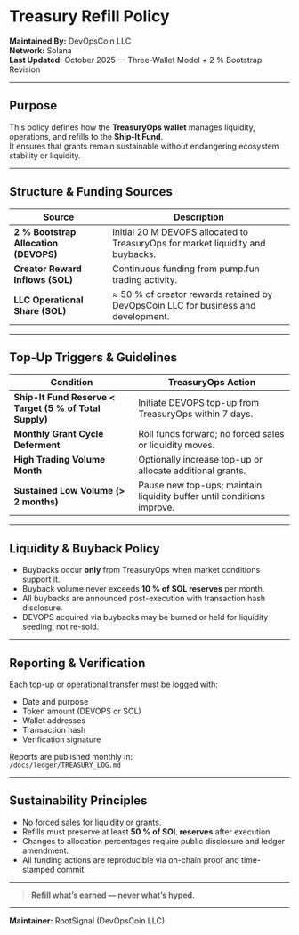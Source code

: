 # Treasury Refill Policy

**Maintained By:** DevOpsCoin LLC  
**Network:** Solana  
**Last Updated:** October 2025 — Three-Wallet Model + 2 % Bootstrap Revision

---

## Purpose

This policy defines how the **TreasuryOps wallet** manages liquidity, operations, and refills to the **Ship-It Fund**.  
It ensures that grants remain sustainable without endangering ecosystem stability or liquidity.

---

## Structure & Funding Sources

| Source                                | Description                                                                        |
| ------------------------------------- | ---------------------------------------------------------------------------------- |
| **2 % Bootstrap Allocation (DEVOPS)** | Initial 20 M DEVOPS allocated to TreasuryOps for market liquidity and buybacks.    |
| **Creator Reward Inflows (SOL)**      | Continuous funding from pump.fun trading activity.                                 |
| **LLC Operational Share (SOL)**       | ≈ 50 % of creator rewards retained by DevOpsCoin LLC for business and development. |

---

## Top-Up Triggers & Guidelines

| Condition                                               | TreasuryOps Action                                                     |
| ------------------------------------------------------- | ---------------------------------------------------------------------- |
| **Ship-It Fund Reserve < Target (5 % of Total Supply)** | Initiate DEVOPS top-up from TreasuryOps within 7 days.                 |
| **Monthly Grant Cycle Deferment**                       | Roll funds forward; no forced sales or liquidity moves.                |
| **High Trading Volume Month**                           | Optionally increase top-up or allocate additional grants.              |
| **Sustained Low Volume (> 2 months)**                   | Pause new top-ups; maintain liquidity buffer until conditions improve. |

---

## Liquidity & Buyback Policy

- Buybacks occur **only** from TreasuryOps when market conditions support it.
- Buyback volume never exceeds **10 % of SOL reserves** per month.
- All buybacks are announced post-execution with transaction hash disclosure.
- DEVOPS acquired via buybacks may be burned or held for liquidity seeding, not re-sold.

---

## Reporting & Verification

Each top-up or operational transfer must be logged with:

- Date and purpose
- Token amount (DEVOPS or SOL)
- Wallet addresses
- Transaction hash
- Verification signature

Reports are published monthly in:  
`/docs/ledger/TREASURY_LOG.md`

---

## Sustainability Principles

- No forced sales for liquidity or grants.
- Refills must preserve at least **50 % of SOL reserves** after execution.
- Changes to allocation percentages require public disclosure and ledger amendment.
- All funding actions are reproducible via on-chain proof and time-stamped commit.

---

> **Refill what’s earned — never what’s hyped.**

---

**Maintainer:** RootSignal (DevOpsCoin LLC)
